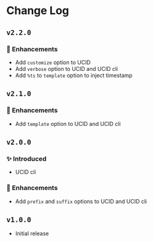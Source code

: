 # Change Log

## `v2.2.0`

### 🚀 Enhancements

- Add `customize` option to UCID
- Add `verbose` option to UCID and UCID cli
- Add `%ts` to `template` option to inject timestamp

## `v2.1.0`

### 🚀 Enhancements

- Add `template` option to UCID and UCID cli

## `v2.0.0`

### ✨ Introduced

- UCID cli

### 🚀 Enhancements

- Add `prefix` and `suffix` options to UCID and UCID cli

## `v1.0.0`

- Initial release
